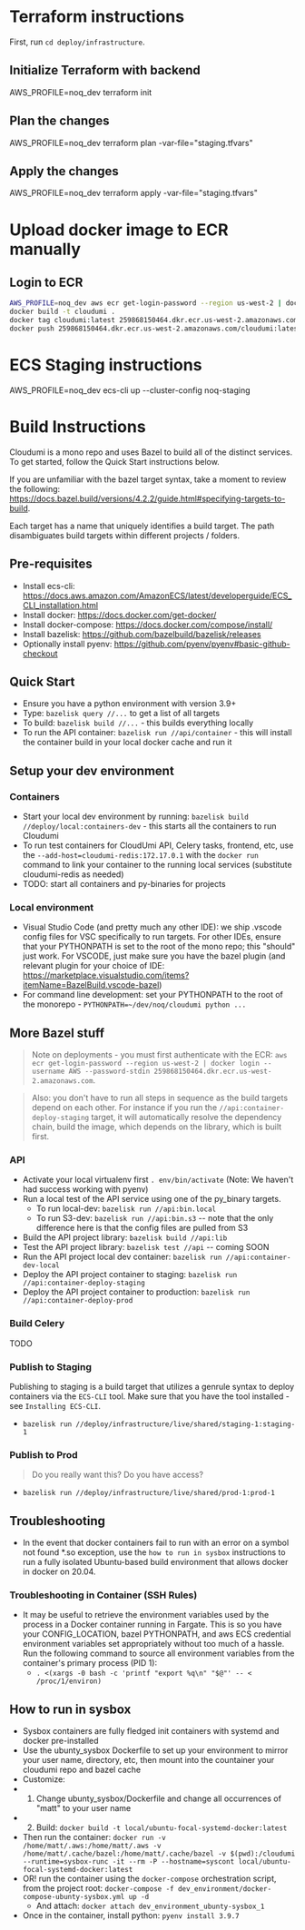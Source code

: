 # Terraform instructions

First, run `cd deploy/infrastructure`.

## Initialize Terraform with backend

AWS_PROFILE=noq_dev terraform init

## Plan the changes

AWS_PROFILE=noq_dev terraform plan -var-file="staging.tfvars"

## Apply the changes

AWS_PROFILE=noq_dev terraform apply -var-file="staging.tfvars"

# Upload docker image to ECR manually

## Login to ECR

```bash
AWS_PROFILE=noq_dev aws ecr get-login-password --region us-west-2 | docker login --username AWS --password-stdin 259868150464.dkr.ecr.us-west-2.amazonaws.com
docker build -t cloudumi .
docker tag cloudumi:latest 259868150464.dkr.ecr.us-west-2.amazonaws.com/cloudumi:latest
docker push 259868150464.dkr.ecr.us-west-2.amazonaws.com/cloudumi:latest
```

# ECS Staging instructions

AWS_PROFILE=noq_dev ecs-cli up --cluster-config noq-staging

# Build Instructions

Cloudumi is a mono repo and uses Bazel to build all of the distinct services. To get started, follow the Quick Start instructions below.

If you are unfamiliar with the bazel target syntax, take a moment to review the following: https://docs.bazel.build/versions/4.2.2/guide.html#specifying-targets-to-build.

Each target has a name that uniquely identifies a build target. The path disambiguates build targets within different projects / folders.

## Pre-requisites

- Install ecs-cli: https://docs.aws.amazon.com/AmazonECS/latest/developerguide/ECS_CLI_installation.html
- Install docker: https://docs.docker.com/get-docker/
- Install docker-compose: https://docs.docker.com/compose/install/
- Install bazelisk: https://github.com/bazelbuild/bazelisk/releases
- Optionally install pyenv: https://github.com/pyenv/pyenv#basic-github-checkout

## Quick Start

- Ensure you have a python environment with version 3.9+
- Type: `bazelisk query //...` to get a list of all targets
- To build: `bazelisk build //...` - this builds everything locally
- To run the API container: `bazelisk run //api/container` - this will install the container build in your local docker cache and run it

## Setup your dev environment

### Containers

- Start your local dev environment by running: `bazelisk build //deploy/local:containers-dev` - this starts all the containers to run Cloudumi
- To run test containers for CloudUmi API, Celery tasks, frontend, etc, use the `--add-host=cloudumi-redis:172.17.0.1` with the `docker run` command to link your container to the running local services (substitute cloudumi-redis as needed)
- TODO: start all containers and py-binaries for projects

### Local environment

- Visual Studio Code (and pretty much any other IDE): we ship .vscode config files for VSC specifically to run targets. For other IDEs, ensure that your PYTHONPATH is set to the root of the mono repo; this "should" just work. For VSCODE, just make sure you have the bazel plugin (and relevant plugin for your choice of IDE: https://marketplace.visualstudio.com/items?itemName=BazelBuild.vscode-bazel)
- For command line development: set your PYTHONPATH to the root of the monorepo - `PYTHONPATH=~/dev/noq/cloudumi python ...`

## More Bazel stuff

> Note on deployments - you must first authenticate with the ECR: `aws ecr get-login-password --region us-west-2 | docker login --username AWS --password-stdin 259868150464.dkr.ecr.us-west-2.amazonaws.com`.

> Also: you don't have to run all steps in sequence as the build targets depend on each other. For instance if you run the `//api:container-deploy-staging` target, it will automatically resolve the dependency chain, build the image, which depends on the library, which is built first.

### API

- Activate your local virtualenv first `. env/bin/activate` (Note: We haven't had success working with pyenv)
- Run a local test of the API service using one of the py_binary targets.
  - To run local-dev: `bazelisk run //api:bin.local`
  - To run S3-dev: `bazelisk run //api:bin.s3` -- note that the only difference here is that the config files are pulled from S3
- Build the API project library: `bazelisk build //api:lib`
- Test the API project library: `bazelisk test //api` -- coming SOON
- Run the API project local dev container: `bazelisk run //api:container-dev-local`
- Deploy the API project container to staging: `bazelisk run //api:container-deploy-staging`
- Deploy the API project container to production: `bazelisk run //api:container-deploy-prod`

### Build Celery

TODO

### Publish to Staging

Publishing to staging is a build target that utilizes a genrule syntax to deploy containers via the `ECS-CLI` tool. Make sure that you have the tool installed - see `Installing ECS-CLI`.

- `bazelisk run //deploy/infrastructure/live/shared/staging-1:staging-1`

### Publish to Prod

> Do you really want this? Do you have access?

- `bazelisk run //deploy/infrastructure/live/shared/prod-1:prod-1`

## Troubleshooting

- In the event that docker containers fail to run with an error on a symbol not found \*.so exception, use the `how to run in sysbox` instructions to run a fully isolated Ubuntu-based build environment that allows docker in docker on 20.04.

### Troubleshooting in Container (SSH Rules)

- It may be useful to retrieve the environment variables used by the process in a Docker container running in Fargate.
  This is so you have your CONFIG_LOCATION, bazel PYTHONPATH, and aws ECS credential environment variables set
  appropriately without too much of a hassle. Run the following command to source all environment variables from the
  container's primary process (PID 1):
  - `. <(xargs -0 bash -c 'printf "export %q\n" "$@"' -- < /proc/1/environ)`

## How to run in sysbox

- Sysbox containers are fully fledged init containers with systemd and docker pre-installed
- Use the ubunty_sysbox Dockerfile to set up your environment to mirror your user name, directory, etc, then mount into the countainer your cloudumi repo and bazel cache
- Customize:
- 1. Change ubunty_sysbox/Dockerfile and change all occurrences of "matt" to your user name
- 2. Build: `docker build -t local/ubuntu-focal-systemd-docker:latest`
- Then run the container: `docker run -v /home/matt/.aws:/home/matt/.aws -v /home/matt/.cache/bazel:/home/matt/.cache/bazel -v $(pwd):/cloudumi --runtime=sysbox-runc -it --rm -P --hostname=syscont local/ubuntu-focal-systemd-docker:latest`
- OR! run the container using the `docker-compose` orchestration script, from the project root: `docker-compose -f dev_environment/docker-compose-ubunty-sysbox.yml up -d`
  - And attach: `docker attach dev_environment_ubunty-sysbox_1`
- Once in the container, install python: `pyenv install 3.9.7`
